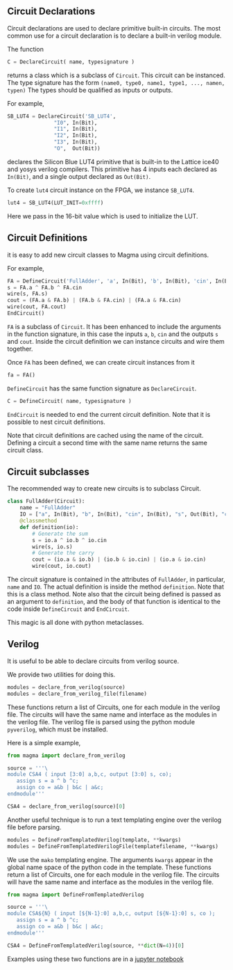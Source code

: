 ## Circuit Declarations

Circuit declarations are used to declare primitive built-in circuits.
The most common use for a circuit declaration is to declare a built-in verilog module.

The function
```python
C = DeclareCircuit( name, typesignature )
```
returns a class which is a subclass of `Circuit`.
This circuit can be instanced.
The type signature has the form `(name0, type0, name1, type1, ..., namen, typen)`
The types should be qualified as inputs or outputs.

For example,
```python
SB_LUT4 = DeclareCircuit('SB_LUT4',
               "I0", In(Bit),
               "I1", In(Bit),
               "I2", In(Bit),
               "I3", In(Bit),
               "O",  Out(Bit))
```
declares the Silicon Blue LUT4 primitive
that is built-in to the Lattice ice40 and yosys verilog compilers.
This primitive has 4 inputs each declared as `In(Bit)`,
and a single output declared as `Out(Bit)`.

To create `lut4` circuit instance on the FPGA, we instance `SB_LUT4`.
```python
lut4 = SB_LUT4(LUT_INIT=0xffff)
```
Here we pass in the 16-bit value which is used to initialize the LUT.

## Circuit Definitions

it is easy to add new circuit classes to Magma
using circuit definitions.

For example,
```python
FA = DefineCircuit('FullAdder', 'a', In(Bit), 'b', In(Bit), 'cin', In(Bit), 's', Out(Bit), 'co', Out(Bit))
s = FA.a ^ FA.b ^ FA.cin
wire(s, FA.s)
cout = (FA.a & FA.b) | (FA.b & FA.cin) | (FA.a & FA.cin)
wire(cout, FA.cout)
EndCircuit()
```
`FA` is a subclass of `Circuit`. 
It has been enhanced to include the arguments in the function signature,
in this case the inputs `a`, `b`, `cin` and the outputs `s` and `cout`.
Inside the circuit definition we can instance circuits and wire them together.

Once `FA` has been defined, we can create circuit instances from it
```python
fa = FA()
```

`DefineCircuit` has the same function signature as `DeclareCircuit`.
```python
C = DefineCircuit( name, typesignature )
```
`EndCircuit` is needed to end the current circuit definition.
Note that it is possible to nest circuit definitions.

Note that circuit definitions are cached using the name of the circuit. 
Defining a circuit a second time with the same name returns the same circuit class.

## Circuit subclasses

The recommended way to create new circuits is to subclass Circuit.
```python
class FullAdder(Circuit):
    name = "FullAdder"
    IO = ["a", In(Bit), "b", In(Bit), "cin", In(Bit), "s", Out(Bit), "cout", Out(Bit)]
    @classmethod
    def definition(io):
        # Generate the sum
        s = io.a ^ io.b ^ io.cin
        wire(s, io.s)
        # Generate the carry
        cout = (io.a & io.b) | (io.b & io.cin) | (io.a & io.cin)
        wire(cout, io.cout)
```
The circuit signature is contained in the attributes of `FullAdder`,
in particular, `name` and `IO`.
The actual definition is inside the method `definition`.
Note that this is a class method.
Note also that the circuit being defined is passed as an argument to `definition`,
and the body of that function is identical to the code inside `DefineCircuit` and `EndCircuit`.

This magic is all done with python metaclasses.

## Verilog

It is useful to be able to declare circuits from verilog source.

We provide two utilities for doing this.
```python
modules = declare_from_verilog(source)
modules = declare_from_verilog_file(filename)
```
These functions return a list of Circuits, one for each module in the verilog file.
The circuits will have the same name and interface as the modules in the verilog file.
The verilog file is parsed using the python module `pyverilog`,
which must be installed.

Here is a simple example,
```python
from magma import declare_from_verilog

source = '''\
module CSA4 ( input [3:0] a,b,c, output [3:0] s, co);
   assign s = a ^ b ^c;
   assign co = a&b | b&c | a&c;
endmodule'''

CSA4 = declare_from_verilog(source)[0]
```

Another useful technique is to run a text templating engine over the verilog file before parsing.
```python
modules = DefineFromTemplatedVerilog(template, **kwargs)
modules = DefineFromTemplatedVerilogFile(templatefilename, **kwargs)
```
We use the `mako` templating engine.
The arguments `kwargs` appear in the global name space of the python code in the template.
These functions return a list of Circuits, one for each module in the verilog file.
The circuits will have the same name and interface as the modules in the verilog file.

```python
from magma import DefineFromTemplatedVerilog

source = '''\
module CSA${N} ( input [${N-1}:0] a,b,c, output [${N-1}:0] s, co );
   assign s = a ^ b ^c;
   assign co = a&b | b&c | a&c;
endmodule'''

CSA4 = DefineFromTemplatedVerilog(source, **dict(N=4))[0]
```

Examples using these two functions are in a [jupyter
notebook](https://github.com/phanrahan/magmathon/blob/master/notebooks/advanced/verilog.ipynb)
